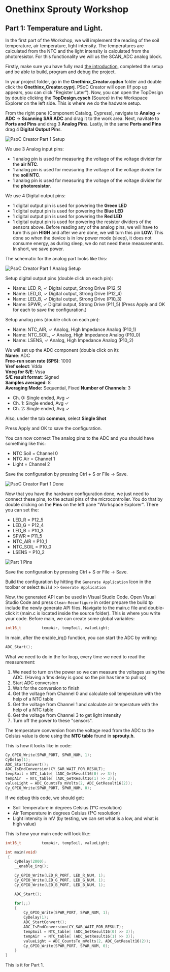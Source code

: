 # Onethinx Sprouty Workshop

## Part 1: Temperature and Light.

In the first part of the Workshop, we will implement the reading of the soil temperature, air temperature, light intensity. The temperatures are calculated from the NTC and the light intensity is calculated from the photoresistor. For this functionality we will us the SCAN_ADC analog block.

Firstly, make sure you have fully read [the introduction](https://github.com/onethinx/Sprouty_Workshop/tree/main/Part_0_Introduction), completed the setup and be able to build, program and debug the project. 


In your project folder, go in the **Onethinx_Creator.cydsn** folder and double click the **Onethinx_Creator.cyprj**. PSoC Creator will open (If pop up appears, you can click "Register Later"). Now, you can open the TopDesign by double clicking the **TopDesign.cysch** (Source) in the Workspace Explorer on the left side. This is where we do the hadware setup.

From the right pane (Component Catalog, Cypress), navigate to **Analog** -> **ADC** -> **Scanning SAR ADC** and drag it to the work area. Next, navitate to **Ports and Pins** and drag 3 **Analog Pin**s. Lastly, in the same **Ports and Pins** drag 4 **Digital Output Pin**s.

![PsoC Creator Part 1 Setup](https://github.com/onethinx/Sprouty_Workshop/blob/main/assets/img/P1Setup.png)

We use 3 Analog input pins:
* 1 analog pin is used for measuring the voltage of the voltage divider for the **air NTC**.
* 1 analog pin is used for measuring the voltage of the voltage divider for the **soil NTC**.
* 1 analog pin is used for measuring the voltage of the voltage divider for the **photoresistor**.

We use 4 Digital output pins:
* 1 digital output pin is used for powering the **Green LED**
* 1 digital output pin is used for powering the **Blue LED**
* 1 digital output pin is used for powering the **Red LED**
* 1 digital output pin is used for powering the resistor dividers of the sensors above. Before reading any of the analog pins, we will have to turn this pin **HIGH** and after we are done, we will turn this pin **LOW**. This done so when the device is in low power mode (sleep), it does not consume energy, as during sleep, we do not need these measurements. In short, we save power.

The schematic for the analog part looks like this:

![PsoC Creator Part 1 Analog Setup](https://github.com/onethinx/Sprouty_Workshop/blob/main/assets/img/P1Analog.png)

Setup digital output pins (double click on each pin):
* Name: LED_R, ✓ Digital output, Strong Drive (P12_5)
* Name: LED_G, ✓ Digital output, Strong Drive (P12_4)
* Name: LED_B, ✓ Digital output, Strong Drive (P10_3)
* Name: SPWR,  ✓ Digital output, Strong Drive (P11_5)
(Press Apply and OK for each to save the configuration.)

Setup analog pins (double click on each pin):
* Name: NTC_AIR,  ✓ Analog, High Impedance Analog (P10_1)
* Name: NTC_SOIL, ✓ Analog, High Impedance Analog (P10_0)
* Name: LSENS,    ✓ Analog, High Impedance Analog (P10_2)

We will set up the ADC component (double click on it): <br>
**Name**: ADC<br>
**Free-run scan rate (SPS)**: 1000<br>
**Vref select**: Vdda<br>
**Vneg for S/E**: Vssa<br>
**S/E result format**: Signed<br>
**Samples averaged**: 8<br>
**Averaging Mode:** Sequential, Fixed
**Number of Channels**: 3<br>
* Ch. 0: Single ended, Avg ✓<br>
* Ch. 1: Single ended, Avg ✓<br>
* Ch. 2: Single ended, Avg ✓<br>

Also, under the tab **common**, select **Single Shot**

Press Apply and OK to save the configuration.

You can now connect The analog pins to the ADC and you should have something like this:
* NTC Soil = Channel 0
* NTC Air = Channel 1
* Light = Channel 2

Save the configuration by pressing Ctrl + S or File -> Save.

![PsoC Creator Part 1 Done](https://github.com/onethinx/Sprouty_Workshop/blob/main/assets/img/P1Done.png)

Now that you have the hardware configuration done, we just need to connect these pins, to the actual pins of the microcontroller. You do that by double clicking on the **Pins** on the left pane "Workspace Explorer". There you can set the:
* LED_R     = P12_5
* LED_G     = P12_4
* LED_B     = P10_3
* SPWR      = P11_5
* NTC_AIR   = P10_1
* NTC_SOIL  = P10_0
* LSENS     = P10_2

![Part 1 Pins](https://github.com/onethinx/Sprouty_Workshop/blob/main/assets/img/P1Pins.png)

Save the configuration by pressing Ctrl + S or File -> Save.

Build the configuration by hitting the `Generate Application` Icon in the toolbar or select `Build` >> `Generate Application`

Now, the generated API can be used in Visual Studio Code. Open Visual Studio Code and press `Clean-Reconfigure` in order prepare the build tp include the newly generate API files. Navigate to the main.c file and double-click it (main.c is located inside the source folder). This is where you write your code. Before main, we can create some global variables:

```c
int16_t 		tempAir, tempSoil, valueLight;
```

In main, after the enable_irq() function, you can start the ADC by writing:

```c
ADC_Start();
```

What we need to do in the for loop, every time we need to read the measurement:
1. We need to turn on the power so we can measure the voltages using the ADC. (Having a 1ms delay is good so the pin has time to pull up)
2. Start ADC conversion
3. Wait for the conversion to finish
4. Get the voltage from Channel 0 and calculate soil temperature with the help of a NTC table
5. Get the voltage from Channel 1 and calculate air temperature with the help of a NTC table
6. Get the voltage from Channel 3 to get light intensity
7. Turn off the power to these "sensors".

The temperature conversion from the voltage read from the ADC to the Celsius value is done using the **NTC table** found in **sprouty.h**.

This is how it looks like in code:

```c
Cy_GPIO_Write(SPWR_PORT, SPWR_NUM, 1);					
CyDelay(1);												
ADC_StartConvert();										
ADC_IsEndConversion(CY_SAR_WAIT_FOR_RESULT);			
tempSoil = NTC_table[ (ADC_GetResult16(0) >> 3)];		
tempAir  = NTC_table[ (ADC_GetResult16(1) >> 3)];		
valueLight = ADC_CountsTo_mVolts(2, ADC_GetResult16(2));
Cy_GPIO_Write(SPWR_PORT, SPWR_NUM, 0);					
```

If we debug this code, we should get:
* Soil Temperature in degrees Celsius (1°C resolution)
* Air Temperature in degrees Celsius (1°C resolution)
* Light intensity in mV (by testing, we can set what is a low, and what is high value)

This is how your main code will look like:

```c
int16_t 		tempAir, tempSoil, valueLight;

int main(void)
 {
	CyDelay(2000);
	__enable_irq();

	Cy_GPIO_Write(LED_R_PORT, LED_R_NUM, 1);
	Cy_GPIO_Write(LED_G_PORT, LED_G_NUM, 1);
	Cy_GPIO_Write(LED_B_PORT, LED_B_NUM, 1);

	ADC_Start();

	for(;;)
	{					
		Cy_GPIO_Write(SPWR_PORT, SPWR_NUM, 1);							
		CyDelay(1);														
		ADC_StartConvert();												
		ADC_IsEndConversion(CY_SAR_WAIT_FOR_RESULT);					
		tempSoil = NTC_table[ (ADC_GetResult16(0) >> 3)];				
		tempAir  = NTC_table[ (ADC_GetResult16(1) >> 3)];				
		valueLight = ADC_CountsTo_mVolts(2, ADC_GetResult16(2));		
		Cy_GPIO_Write(SPWR_PORT, SPWR_NUM, 0);							
	}
}
```

This is it for Part 1.

